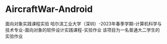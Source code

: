 # AircraftWar-Android
面向对象实践课程实验
哈尔滨工业大学（深圳）-2023年春季学期-计算机科学与技术专业-面向对象的软件设计实践课程-实验作业
该项目为一名普通大二学生的实验作业
